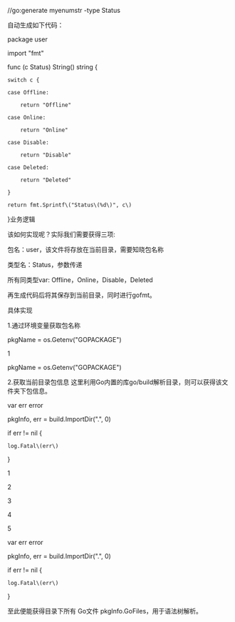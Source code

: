 //go:generate  myenumstr -type Status

自动生成如下代码：

package user

import "fmt"

func \(c Status\) String\(\) string {

```
switch c {

case Offline:

    return "Offline"

case Online:

    return "Online"

case Disable:

    return "Disable"

case Deleted:

    return "Deleted"

}

return fmt.Sprintf\("Status\(%d\)", c\)
```

}业务逻辑

该如何实现呢？实际我们需要获得三项:



包名：user，该文件将存放在当前目录，需要知晓包名称

类型名：Status，参数传递

所有同类型var: Offline，Online，Disable，Deleted

再生成代码后将其保存到当前目录，同时进行gofmt。



具体实现

1.通过环境变量获取包名称





pkgName = os.Getenv\("GOPACKAGE"\)

1

pkgName = os.Getenv\("GOPACKAGE"\)

2.获取当前目录包信息 这里利用Go内置的库go/build解析目录，则可以获得该文件夹下包信息。





var err error

pkgInfo, err = build.ImportDir\(".", 0\)

if err != nil {

	log.Fatal\(err\)

}

1

2

3

4

5

var err error

pkgInfo, err = build.ImportDir\(".", 0\)

if err != nil {

	log.Fatal\(err\)

}

至此便能获得目录下所有 Go文件 pkgInfo.GoFiles，用于语法树解析。





